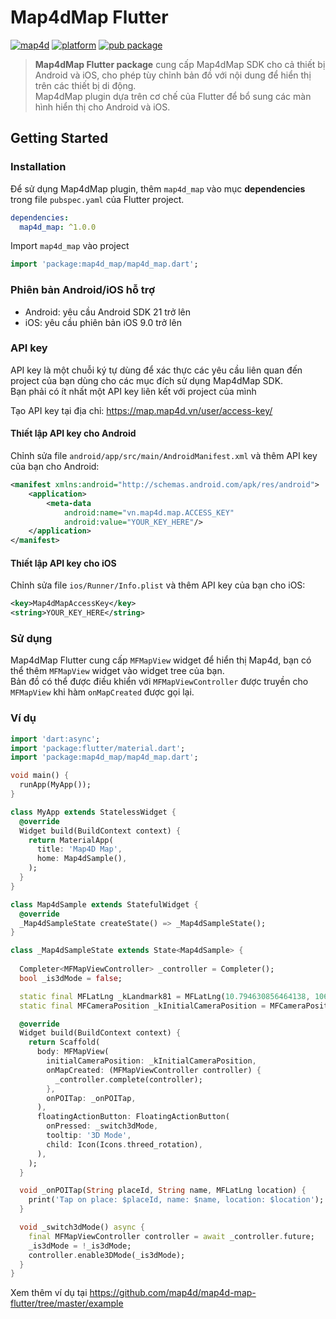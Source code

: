 # Map4dMap Flutter
[![map4d](https://img.shields.io/badge/map4d-map-orange)](https://map4d.vn/)
[![platform](https://img.shields.io/badge/platform-flutter-45d2fd.svg)](https://flutter.dev/)
[![pub package](https://img.shields.io/pub/v/map4d_map.svg)](https://pub.dev/packages/map4d_map)

> **Map4dMap Flutter package** cung cấp Map4dMap SDK cho cả thiết bị Android và iOS, cho phép tùy chỉnh bản đồ với nội dung để hiển thị trên các thiết bị di động.  
> Map4dMap plugin dựa trên cơ chế của Flutter để bổ sung các màn hình hiển thị cho Android và iOS.

## Getting Started

### Installation

Để sử dụng Map4dMap plugin, thêm `map4d_map` vào mục **dependencies** trong file `pubspec.yaml` của Flutter project.

```yaml
dependencies:
  map4d_map: ^1.0.0
```

Import `map4d_map` vào project

```dart
import 'package:map4d_map/map4d_map.dart';
```

### Phiên bản Android/iOS hỗ trợ

* Android: yêu cầu Android SDK 21 trở lên
* iOS: yêu cầu phiên bản iOS 9.0 trở lên

### API key

API key là một chuỗi ký tự dùng để xác thực các yêu cầu liên quan đến project của bạn dùng cho các mục đích sử dụng Map4dMap SDK.  
Bạn phải có ít nhất một API key liên kết với project của mình

Tạo API key tại địa chỉ: <https://map.map4d.vn/user/access-key/>

#### Thiết lập API key cho Android

Chỉnh sửa file `android/app/src/main/AndroidManifest.xml` và thêm API key của bạn cho Android:

```xml
<manifest xmlns:android="http://schemas.android.com/apk/res/android">
    <application>
        <meta-data
            android:name="vn.map4d.map.ACCESS_KEY"
            android:value="YOUR_KEY_HERE"/>
    </application>
</manifest>
```

#### Thiết lập API key cho iOS

Chỉnh sửa file `ios/Runner/Info.plist` và thêm API key của bạn cho iOS:

```xml
<key>Map4dMapAccessKey</key>
<string>YOUR_KEY_HERE</string>
```

### Sử dụng

Map4dMap Flutter cung cấp `MFMapView` widget để hiển thị Map4d, bạn có thể thêm `MFMapView` widget vào widget tree của bạn.  
Bản đồ có thể được điều khiển với `MFMapViewController` được truyền cho `MFMapView` khi hàm `onMapCreated` được gọi lại.

### Ví dụ

```dart
import 'dart:async';
import 'package:flutter/material.dart';
import 'package:map4d_map/map4d_map.dart';

void main() {
  runApp(MyApp());
}

class MyApp extends StatelessWidget {
  @override
  Widget build(BuildContext context) {
    return MaterialApp(
      title: 'Map4D Map',
      home: Map4dSample(),
    );
  }
}

class Map4dSample extends StatefulWidget {
  @override
  _Map4dSampleState createState() => _Map4dSampleState();
}

class _Map4dSampleState extends State<Map4dSample> {
  
  Completer<MFMapViewController> _controller = Completer();
  bool _is3dMode = false;

  static final MFLatLng _kLandmark81 = MFLatLng(10.794630856464138, 106.72229460050636);
  static final MFCameraPosition _kInitialCameraPosition = MFCameraPosition(target: _kLandmark81, zoom: 16);

  @override
  Widget build(BuildContext context) {
    return Scaffold(
      body: MFMapView(
        initialCameraPosition: _kInitialCameraPosition,
        onMapCreated: (MFMapViewController controller) {
          _controller.complete(controller);
        },
        onPOITap: _onPOITap,
      ),
      floatingActionButton: FloatingActionButton(
        onPressed: _switch3dMode,
        tooltip: '3D Mode',
        child: Icon(Icons.threed_rotation),
      ),
    );
  }

  void _onPOITap(String placeId, String name, MFLatLng location) {
    print('Tap on place: $placeId, name: $name, location: $location');
  }

  void _switch3dMode() async {
    final MFMapViewController controller = await _controller.future;
    _is3dMode = !_is3dMode;
    controller.enable3DMode(_is3dMode);
  }
}
```

Xem thêm ví dụ tại <https://github.com/map4d/map4d-map-flutter/tree/master/example>